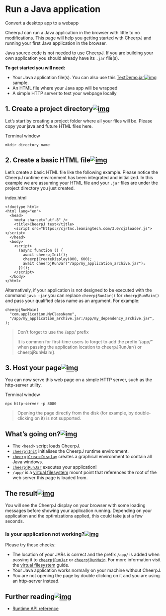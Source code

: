 #  Run a Java application 

 Convert a desktop app to a webapp 

CheerpJ can run a Java application in the browser with little to no  modifications. This page will help you getting started with CheerpJ and  running your first Java application in the browser.

Java source code is not needed to use CheerpJ. If you are building your own application you should already have its `.jar` file(s).

**To get started you will need:**

- Your Java application file(s). You can also use this [TextDemo.jar![img](https://cheerpj.com/docs/icons/external-link.svg)](https://docs.oracle.com/javase/tutorialJWS/samples/uiswing/TextDemoProject/TextDemo.jar) sample.
- An HTML file where your Java app will be wrapped
- A simple HTTP server to test your webpage locally

## 1. Create a project directory[![img](https://cheerpj.com/docs/icons/heading-link.svg)](https://cheerpj.com/docs/getting-started/Java-app#1-create-a-project-directory)

Let’s start by creating a project folder where all your files will be. Please copy your java and future HTML files here.

Terminal window

```
mkdir directory_name
```

## 2. Create a basic HTML file[![img](https://cheerpj.com/docs/icons/heading-link.svg)](https://cheerpj.com/docs/getting-started/Java-app#2-create-a-basic-html-file)

Let’s create a basic HTML file like the following example. Please  notice the CheerpJ runtime environment has been integrated and  initialized. In this example we are assuming your HTML file and your `.jar` files are under the project directory you just created.

index.html

```
<!doctype html>
<html lang="en">
  <head>
    <meta charset="utf-8" />
    <title>CheerpJ test</title>
    <script src="https://cjrtnc.leaningtech.com/3.0/cj3loader.js"></script>
  </head>
  <body>
    <script>
      (async function () {
        await cheerpjInit();
        cheerpjCreateDisplay(800, 600);
        await cheerpjRunJar("/app/my_application_archive.jar");
      })();
    </script>
  </body>
</html>
```

Alternatively, if your application is not designed to be executed with the command `java -jar` you can replace `cheerpjRunJar()` for `cheerpjRunMain()` and pass your qualified class name as an argument. For example:

```
cheerpjRunMain(
  "com.application.MyClassName",
  "/app/my_application_archive.jar:/app/my_dependency_archive.jar",
);
```



> Don’t forget to use the /app/ prefix
>
> It is common for first-time users to forget to add  the prefix “/app/” when passing the application location to  cheerpJRunJar() or cheerpjRunMain().

## 3. Host your page[![img](https://cheerpj.com/docs/icons/heading-link.svg)](https://cheerpj.com/docs/getting-started/Java-app#3-host-your-page)

You can now serve this web page on a simple HTTP server, such as the http-server utility.

Terminal window

```
npx http-server -p 8080
```



> Opening the page directly from the disk (for example, by double-clicking on it) is not supported.

## What’s going on?[![img](https://cheerpj.com/docs/icons/heading-link.svg)](https://cheerpj.com/docs/getting-started/Java-app#whats-going-on)

- The `<head>` script loads CheerpJ.
- [`cheerpjInit`](https://cheerpj.com/docs/reference/cheerpjInit) initialises the CheerpJ runtime environment.
- [`cheerpjCreateDisplay`](https://cheerpj.com/docs/reference/cheerpjCreateDisplay) creates a graphical environment to contain all Java windows.
- [`cheerpjRunJar`](https://cheerpj.com/docs/reference/cheerpjRunJar) executes your application!
- `/app/` is a [virtual filesystem](https://cheerpj.com/docs/guides/File-System-support) mount point that references the root of the web server this page is loaded from.

## The result[![img](https://cheerpj.com/docs/icons/heading-link.svg)](https://cheerpj.com/docs/getting-started/Java-app#the-result)

You will see the CheerpJ display on your browser with some loading  messages before showing your application running. Depending on your  application and the optimizations applied, this could take just a few  seconds.

### Is your application not working?[![img](https://cheerpj.com/docs/icons/heading-link.svg)](https://cheerpj.com/docs/getting-started/Java-app#is-your-application-not-working)

Please try these checks:

- The location of your JARs is correct and the prefix `/app/` is added when passing it to [`cheerpjRunJar`](https://cheerpj.com/docs/reference/cheerpjRunJar) or [`cheerpjRunMain`](https://cheerpj.com/docs/reference/cheerpjRunMain). For more information visit the [virtual filesystem](https://cheerpj.com/docs/guides/File-System-support) guide.
- Your Java application works normally on your machine without CheerpJ.
- You are not opening the page by double clicking on it and you are using an http-server instead.

## Further reading[![img](https://cheerpj.com/docs/icons/heading-link.svg)](https://cheerpj.com/docs/getting-started/Java-app#further-reading)

- [Runtime API reference](https://cheerpj.com/docs/reference)